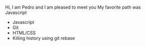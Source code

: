 Hi, I am Pedro and I am pleased to meet you
My favorite path was Javascript
* Javascript
* Git
* HTML/CSS
* Killing history using git rebase

